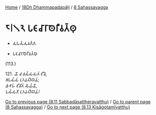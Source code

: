 
[Home](/) / [18Dh Dhammapadapāḷi](...md) / [8 Sahassavagga](../18Dh/8.md)

# 𑁮𑁇𑁧𑁨 𑀧𑀝𑀸𑀘𑀸𑀭𑀸𑀣𑁂𑀭𑀻𑀯𑀢𑁆𑀣𑀼

* 𑀲𑀳𑀲𑁆𑀲𑀯𑀕𑁆𑀕

* 𑀧𑀝𑀸𑀘𑀸𑀭𑀸𑀣𑁂𑀭𑀻𑀯𑀢𑁆𑀣𑀼

(113.)

121\. _𑀬𑁄 𑀘 𑀯𑀲𑁆𑀲𑀲𑀢𑀁 𑀚𑀻𑀯𑁂,_  
_𑀅𑀧𑀲𑁆𑀲𑀁 𑀉𑀤𑀬𑀩𑁆𑀩𑀬𑀁;_  
_𑀏𑀓𑀸𑀳𑀁 𑀚𑀻𑀯𑀺𑀢𑀁 𑀲𑁂𑀬𑁆𑀬𑁄,_  
_𑀧𑀲𑁆𑀲𑀢𑁄 𑀉𑀤𑀬𑀩𑁆𑀩𑀬𑀁𑁇_  


[Go to previous page (8.11 Sabbadāsattheravatthu)](8.11.md) / [Go to parent page (8 Sahassavagga)](../18Dh/8.md) / [Go to next page (8.13 Kisāgotamīvatthu)](8.13.md)


